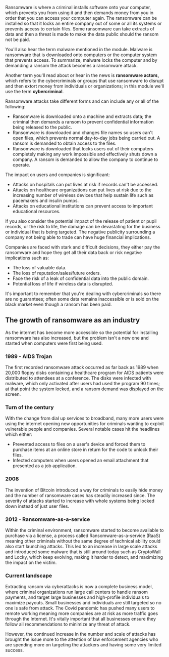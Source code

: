 Ransomware is where a criminal installs software onto your computer, which prevents you from using it and then demands money from you in order that you can access your computer again. The ransomware can be installed so that it locks an entire company out of some or all its systems or prevents access to certain files. Some ransomware can take extracts of data and then a threat is made to make the data public should the ransom not be paid.

You'll also hear the term malware mentioned in the module. Malware is ransomware that is downloaded onto computers or the computer system that prevents access.  To summarize, malware locks the computer and by demanding a ransom the attack becomes a ransomware attack.

Another term you'll read about or hear in the news is **ransomware actors,** which refers to the cybercriminals or groups that use ransomware to disrupt and then extort money from individuals or organizations; in this module we'll use the term **cybercriminal**.

Ransomware attacks take different forms and can include any or all of the following:

- Ransomware is downloaded onto a machine and extracts data; the criminal then demands a ransom to prevent confidential information being released to the public.
- Ransomware is downloaded and changes file names so users can't open files, which prevents normal day-to-day jobs being carried out. A ransom is demanded to obtain access to the files.
- Ransomware is downloaded that locks users out of their computers completely making any work impossible and effectively shuts down a company. A ransom is demanded to allow the company to continue to operate.

The impact on users and companies is significant:

- Attacks on hospitals can put lives at risk if records can't be accessed.
- Attacks on healthcare organizations can put lives at risk due to the increasing number of wireless devices that help sustain life such as pacemakers and insulin pumps.
- Attacks on educational institutions can prevent access to important educational resources.

If you also consider the potential impact of the release of patient or pupil records, or the risk to life, the damage can be devastating for the business or individual that is being targeted.  The negative publicity surrounding a company not being able to trade can have huge financial implications.

Companies are faced with stark and difficult decisions, they either pay the ransomware and hope they get all their data back or risk negative implications such as:

- The loss of valuable data.
- The loss of reputation/sales/future orders.
- Face the risk of a leak of confidential data into the public domain.
- Potential loss of life if wireless data is disrupted.

It's important to remember that you're dealing with cybercriminals so there are no guarantees; often some data remains inaccessible or is sold on the black market even though a ransom has been paid.

## The growth of ransomware as an industry

As the internet has become more accessible so the potential for installing ransomware has also increased, but the problem isn't a new one and started when computers were first being used.

### 1989 - AIDS Trojan

The first recorded ransomware attack occurred as far back as 1989 when 20,000 floppy disks containing a healthcare program for AIDS patients were distributed to attendees at a conference. The disks were infected with malware, which only activated after users had used the program 90 times; at that point the system locked, and a ransom demand was displayed on the screen.

### Turn of the century

With the change from dial up services to broadband, many more users were using the internet opening new opportunities for criminals wanting to exploit vulnerable people and companies. Several notable cases hit the headlines which either:

- Prevented access to files on a user's device and forced them to purchase items at an online store in return for the code to unlock their files.
- Infected computers when users opened an email attachment that presented as a job application.

### 2008

The invention of Bitcoin introduced a way for criminals to easily hide money and the number of ransomware cases has steadily increased since. The severity of attacks started to increase with whole systems being locked down instead of just user files.

### 2012 - Ransomware-as-a-service

Within the criminal environment, ransomware started to become available to purchase via a license, a process called Ransomware-as-a-service (RaaS) meaning other criminals without the same degree of technical ability could also start launching attacks. This led to an increase in large scale attacks and introduced some malware that is still around today such as CryptoWall and Locky, which keep evolving, making it harder to detect, and maximizing the impact on the victim.

### Current landscape

Extracting ransom via cyberattacks is now a complete business model, where criminal organizations run large call centers to handle ransom payments, and target large businesses and high-profile individuals to maximize payouts. Small businesses and individuals are still targeted so no one is safe from attack. The Covid pandemic has pushed many users to remote working meaning more companies are at risk as more traffic goes through the Internet. It's vitally important that all businesses ensure they follow all recommendations to minimize any threat of attack.

However, the continued increase in the number and scale of attacks has brought the issue more to the attention of law enforcement agencies who are spending more on targeting the attackers and having some very limited success.
